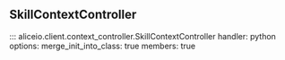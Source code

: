 ## SkillContextController

::: aliceio.client.context_controller.SkillContextController
    handler: python
    options:
      merge_init_into_class: true
      members: true
